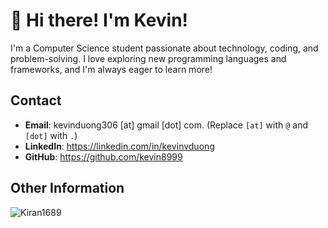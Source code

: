 

<!--
**Vomet/Vomet** is a ✨ _special_ ✨ repository because its `README.md` (this file) appears on your GitHub profile.

Here are some ideas to get you started:

- 🔭 I’m currently working on ...
- 🌱 I’m currently learning ...
- 👯 I’m looking to collaborate on ...
- 🤔 I’m looking for help with ...
- 💬 Ask me about ...
- 📫 How to reach me: ...
- 😄 Pronouns: ...
- ⚡ Fun fact: ...
-->

# 👋 Hi there! I'm Kevin!

I'm a Computer Science student passionate about technology, coding, and problem-solving. I love exploring new programming languages and frameworks, and I'm always eager to learn more!

## Contact
- **Email**: kevinduong306 [at] gmail [dot] com. (Replace `[at]` with `@` and `[dot]` with `.`)
- **LinkedIn**: https://linkedin.com/in/kevinvduong
- **GitHub**: https://github.com/kevin8999

## Other Information
<!--Profile Count Badge-->
<p align="left">
  <img src="https://komarev.com/ghpvc/?username=kevin8999&label=Profile%20views&color=770677&style=for-the-badge&logo=star" alt="Kiran1689" style="padding-right:20px;" />
</p>
